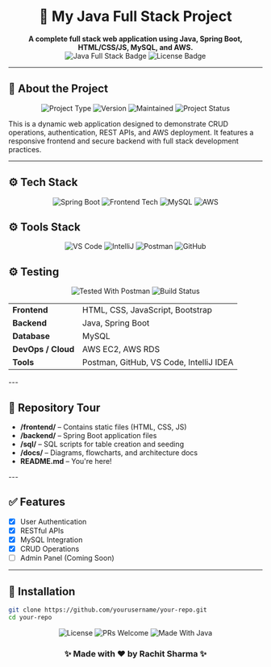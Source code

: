 <h1 align="center">🚀 My Java Full Stack Project</h1>

<p align="center">
  <strong>A complete full stack web application using Java, Spring Boot, HTML/CSS/JS, MySQL, and AWS.</strong><br>
  <img src="https://img.shields.io/badge/Java-Full%20Stack-blue" alt="Java Full Stack Badge">
  <img src="https://img.shields.io/badge/License-MIT-green.svg" alt="License Badge">
</p>

---

## 📄 About the Project
<p align="center">
<img src="https://img.shields.io/badge/Project-Java%20Full%20Stack-orange" alt="Project Type">
<img src="https://img.shields.io/badge/Version-1.0.0-blue" alt="Version">
<img src="https://img.shields.io/badge/Maintained-Yes-brightgreen" alt="Maintained">
<img src="https://img.shields.io/badge/Status-Active-brightgreen" alt="Project Status">
</p>

This is a dynamic web application designed to demonstrate CRUD operations, authentication, REST APIs, and AWS deployment. It features a responsive frontend and secure backend with full stack development practices.

---
<h2>⚙️ Tech Stack</h2>

<p align="center">
<img src="https://img.shields.io/badge/Backend-Spring%20Boot-green" alt="Spring Boot">
<img src="https://img.shields.io/badge/Frontend-HTML%2FCSS%2FJS-yellow" alt="Frontend Tech">
<img src="https://img.shields.io/badge/Database-MySQL-lightgrey" alt="MySQL">
<img src="https://img.shields.io/badge/Deployed%20on-AWS-blueviolet" alt="AWS">
</p>

<h2>⚙️ Tools Stack</h2>
<p align="center">
<img src="https://img.shields.io/badge/IDE-VS%20Code-blue" alt="VS Code">
<img src="https://img.shields.io/badge/IDE-IntelliJ%20IDEA-red" alt="IntelliJ">
<img src="https://img.shields.io/badge/API%20Testing-Postman-orange" alt="Postman">
<img src="https://img.shields.io/badge/Version%20Control-Git%2FGitHub-black" alt="GitHub">
</p>

<h2>⚙️ Testing</h2>
<p align="center">
<img src="https://img.shields.io/badge/Tested-With%20Postman-blue" alt="Tested With Postman">
<img src="https://img.shields.io/badge/Build-Automated-green" alt="Build Status">
</p>
<p align="center">
<table>
  <tr>
    <td><strong>Frontend</strong></td>
    <td>HTML, CSS, JavaScript, Bootstrap</td>
  </tr>
  <tr>
    <td><strong>Backend</strong></td>
    <td>Java, Spring Boot</td>
  </tr>
  <tr>
    <td><strong>Database</strong></td>
    <td>MySQL</td>
  </tr>
  <tr>
    <td><strong>DevOps / Cloud</strong></td>
    <td>AWS EC2, AWS RDS</td>
  </tr>
  <tr>
    <td><strong>Tools</strong></td>
    <td>Postman, GitHub, VS Code, IntelliJ IDEA</td>
  </tr>
</table>
</p>
---

## 📁 Repository Tour
<p align="center">
<ul>
  <li><strong>/frontend/</strong> – Contains static files (HTML, CSS, JS)</li>
  <li><strong>/backend/</strong> – Spring Boot application files</li>
  <li><strong>/sql/</strong> – SQL scripts for table creation and seeding</li>
  <li><strong>/docs/</strong> – Diagrams, flowcharts, and architecture docs</li>
  <li><strong>README.md</strong> – You're here!</li>
</ul>
</p>
---

## ✅ Features

- [x] User Authentication
- [x] RESTful APIs
- [x] MySQL Integration
- [x] CRUD Operations
- [ ] Admin Panel (Coming Soon)

---

## 🔧 Installation

```bash
git clone https://github.com/yourusername/your-repo.git
cd your-repo
 ```
<p align="center">
<img src="https://img.shields.io/badge/License-MIT-success" alt="License">
<img src="https://img.shields.io/badge/PRs-Welcome-blueviolet" alt="PRs Welcome">
<img src="https://img.shields.io/badge/Made%20With-Java-informational" alt="Made With Java">


<h3 align="center">✨ Made with ❤️ by Rachit Sharma ✨</h3>
 </p>
